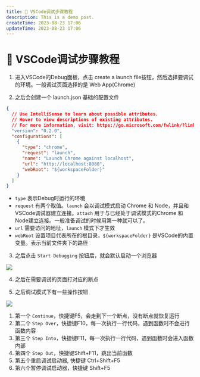 ```yaml
---
title: 🦿 VSCode调试步骤教程
description: This is a demo post.
createTime: 2023-08-23 17:06
updateTime: 2023-08-23 17:06
---
```


# 🦿 VSCode调试步骤教程

1. 进入VSCode的Debug面板，点击 create a launch file按钮，然后选择要调试的环境。一般调试页面选择的是 Web App(Chrome)

2. 之后会创建一个 launch.json 基础的配置文件

```json
{
  // Use IntelliSense to learn about possible attributes.
  // Hover to view descriptions of existing attributes.
  // For more information, visit: https://go.microsoft.com/fwlink/?linkid=830387
  "version": "0.2.0",
  "configurations": [
    {
      "type": "chrome",
      "request": "launch",
      "name": "Launch Chrome against localhost",
      "url": "http://localhost:8080",
      "webRoot": "${workspaceFolder}"
    }
  ]
}
```

- `type` 表示Debug时运行的环境
- `request` 有两个取值。`launch` 会以调试模式启动 Chrome 和 Node，并且和VSCode调试器建立连接。`attach` 用于与已经处于调试模式的Chrome 和 Node建立连接。一般准备调试的时候用第一种就可以了。
- `url` 需要访问的地址，`launch` 模式下才生效
- `webRoot` 设置项目代表所在的根目录，`${workspaceFolder}` 是VSCode的内置变量。表示当前文件夹下的路径

3. 之后点击 `Start Debugging` 按钮后，就会默认启动一个浏览器

![](https://cdn.nlark.com/yuque/0/2023/png/35988724/1691482007319-ba2ef437-ecc9-4961-af75-6a9452d57058.png)

4. 之后在需要调试的页面打对应的断点

5. 之后调试模式下有一些操作按钮

![](https://cdn.nlark.com/yuque/0/2023/png/35988724/1691482112036-fb924e89-5718-4f9a-9242-0e901c2e2438.png)

1. 第一个 `Continue`，快捷键F5，会走到下一个断点，没有断点就恢复运行
2. 第二个 `Step Over`，快捷键F10，每一次执行一行代码，遇到函数时不会进行函数内容
3. 第三个 `Step Into`，快捷键F11，每一次执行一行代码，遇到函数时会进入函数内部
4. 第四个 `Step Out`，快捷键Shift+F11，跳出当前函数
5. 第五个重启调试启动器, 快捷键 Ctrl+Shift+F5
6. 第六个暂停调试启动器，快捷键 Shift+F5
